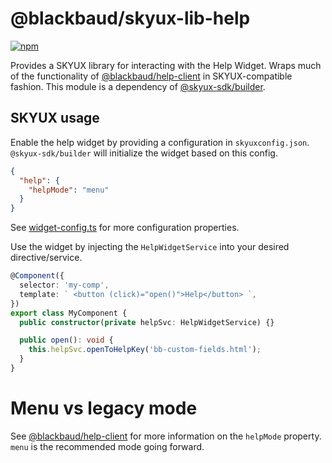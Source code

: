 # @blackbaud/skyux-lib-help

[![npm](https://img.shields.io/npm/v/@blackbaud/skyux-lib-help.svg)](https://www.npmjs.com/package/@blackbaud/skyux-lib-help)

Provides a SKYUX library for interacting with the Help Widget. Wraps much of the functionality of [@blackbaud/help-client] in SKYUX-compatible fashion. This module is a dependency of [@skyux-sdk/builder].

## SKYUX usage

Enable the help widget by providing a configuration in `skyuxconfig.json`. `@skyux-sdk/builder` will initialize the widget based on this config.

```json
{
  "help": {
    "helpMode": "menu"
  }
}
```

See [widget-config.ts](https://github.com/blackbaud/skyux-lib-help/blob/master/projects/help/src/modules/shared/widget-config.ts) for more configuration properties.

Use the widget by injecting the `HelpWidgetService` into your desired directive/service.

```typescript
@Component({
  selector: 'my-comp',
  template: ` <button (click)="open()">Help</button> `,
})
export class MyComponent {
  public constructor(private helpSvc: HelpWidgetService) {}

  public open(): void {
    this.helpSvc.openToHelpKey('bb-custom-fields.html');
  }
}
```

# Menu vs legacy mode

See [@blackbaud/help-client] for more information on the `helpMode` property. `menu` is the recommended mode going forward.

[@skyux-sdk/builder]: https://github.com/blackbaud/skyux-sdk-builder
[@blackbaud/help-client]: https://github.com/blackbaud/help-client
[widget-config.ts]: src/widget-config.ts
